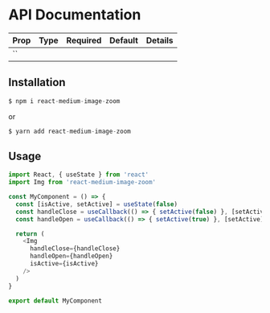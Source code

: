 # API Documentation

| Prop | Type | Required | Default  | Details |
| ---  | --- | ---  | --- | --- |
| `` | | | | |

## Installation
```js
$ npm i react-medium-image-zoom
```
or
```js
$ yarn add react-medium-image-zoom
```

## Usage

```js
import React, { useState } from 'react'
import Img from 'react-medium-image-zoom'

const MyComponent = () => {
  const [isActive, setActive] = useState(false)
  const handleClose = useCallback(() => { setActive(false) }, [setActive])
  const handleOpen = useCallback(() => { setActive(true) }, [setActive])

  return (
    <Img
      handleClose={handleClose}
      handleOpen={handleOpen}
      isActive={isActive}
    />
  )
}

export default MyComponent
```
